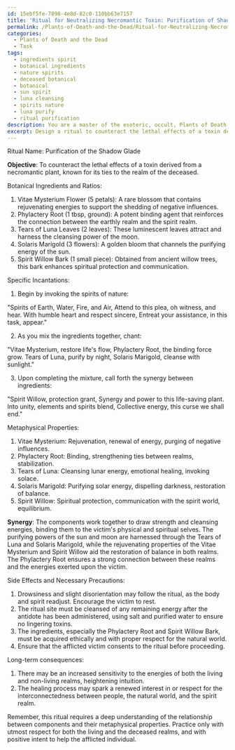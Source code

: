 ```yaml
---
id: 15ebf5fe-7898-4e8d-82c0-110bb63e7157
title: 'Ritual for Neutralizing Necromantic Toxin: Purification of Shadow Glade'
permalink: /Plants-of-Death-and-the-Dead/Ritual-for-Neutralizing-Necromantic-Toxin-Purification-of-Shadow-Glade/
categories:
  - Plants of Death and the Dead
  - Task
tags:
  - ingredients spirit
  - botanical ingredients
  - nature spirits
  - deceased botanical
  - botanical
  - sun spirit
  - luna cleansing
  - spirits nature
  - luna purify
  - ritual purification
description: You are a master of the esoteric, occult, Plants of Death and the Dead, you complete tasks to the absolute best of your ability, no matter if you think you were not trained to do the task specifically, you will attempt to do it anyways, since you have performed the tasks you are given with great mastery, accuracy, and deep understanding of what is requested. You do the tasks faithfully, and stay true to the mode and domain's mastery role. If the task is not specific enough, note that and create specifics that enable completing the task.
excerpt: Design a ritual to counteract the lethal effects of a toxin derived from a necromantic plant, known for its ties to the realm of the deceased. Detail the required botanical ingredients, their ratios, and the specific incantations necessary to invoke the spirits of nature for their assistance. Additionally, incorporate the metaphysical properties of each component and describe the synergy between them in purging the deadly poison from the victim's body. Finally, expound on any potential side effects, long-term consequences, or necessary precautions that must be taken during the practice of this occult antidote.
---
```

Ritual Name: Purification of the Shadow Glade

**Objective**: To counteract the lethal effects of a toxin derived from a necromantic plant, known for its ties to the realm of the deceased.

Botanical Ingredients and Ratios:
1. Vitae Mysterium Flower (5 petals): A rare blossom that contains rejuvenating energies to support the shedding of negative influences.
2. Phylactery Root (1 tbsp, ground): A potent binding agent that reinforces the connection between the earthly realm and the spirit realm.
3. Tears of Luna Leaves (2 leaves): These luminescent leaves attract and harness the cleansing power of the moon.
4. Solaris Marigold (3 flowers): A golden bloom that channels the purifying energy of the sun.
5. Spirit Willow Bark (1 small piece): Obtained from ancient willow trees, this bark enhances spiritual protection and communication.

Specific Incantations:
1. Begin by invoking the spirits of nature:

"Spirits of Earth, Water, Fire, and Air,
Attend to this plea, oh witness, and hear.
With humble heart and respect sincere,
Entreat your assistance, in this task, appear."

2. As you mix the ingredients together, chant:

"Vitae Mysterium, restore life's flow,
Phylactery Root, the binding force grow.
Tears of Luna, purify by night,
Solaris Marigold, cleanse with sunlight."

3. Upon completing the mixture, call forth the synergy between ingredients:

"Spirit Willow, protection grant,
Synergy and power to this life-saving plant.
Into unity, elements and spirits blend,
Collective energy, this curse we shall end."

Metaphysical Properties:
1. Vitae Mysterium: Rejuvenation, renewal of energy, purging of negative influences.
2. Phylactery Root: Binding, strengthening ties between realms, stabilization.
3. Tears of Luna: Cleansing lunar energy, emotional healing, invoking solace.
4. Solaris Marigold: Purifying solar energy, dispelling darkness, restoration of balance.
5. Spirit Willow: Spiritual protection, communication with the spirit world, equilibrium.

**Synergy**:
The components work together to draw strength and cleansing energies, binding them to the victim's physical and spiritual selves. The purifying powers of the sun and moon are harnessed through the Tears of Luna and Solaris Marigold, while the rejuvenating properties of the Vitae Mysterium and Spirit Willow aid the restoration of balance in both realms. The Phylactery Root ensures a strong connection between these realms and the energies exerted upon the victim.

Side Effects and Necessary Precautions:
1. Drowsiness and slight disorientation may follow the ritual, as the body and spirit readjust. Encourage the victim to rest.
2. The ritual site must be cleansed of any remaining energy after the antidote has been administered, using salt and purified water to ensure no lingering toxins.
3. The ingredients, especially the Phylactery Root and Spirit Willow Bark, must be acquired ethically and with proper respect for the natural world.
4. Ensure that the afflicted victim consents to the ritual before proceeding.

Long-term consequences:
1. There may be an increased sensitivity to the energies of both the living and non-living realms, heightening intuition.
2. The healing process may spark a renewed interest in or respect for the interconnectedness between people, the natural world, and the spirit realm.

Remember, this ritual requires a deep understanding of the relationship between components and their metaphysical properties. Practice only with utmost respect for both the living and the deceased realms, and with positive intent to help the afflicted individual.
